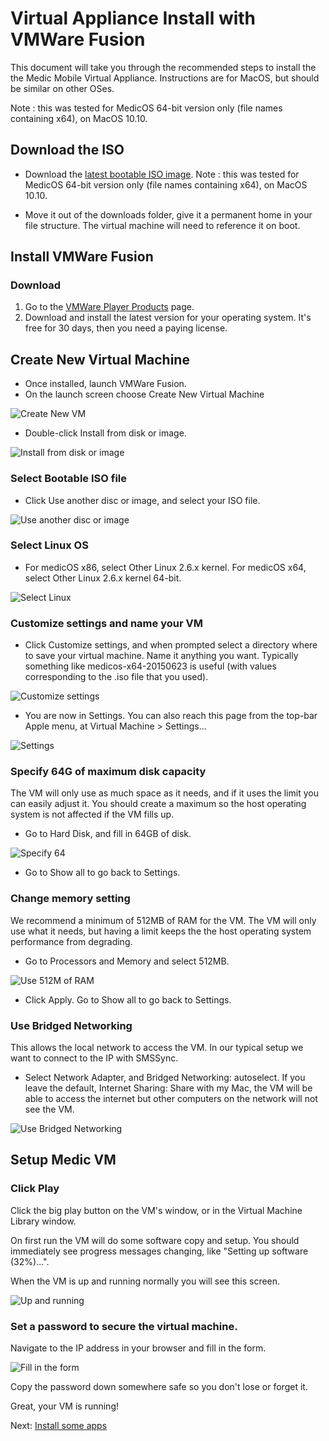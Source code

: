 # Virtual Appliance Install with VMWare Fusion

This document will take you through the recommended steps to install the
the Medic Mobile Virtual Appliance. Instructions are for MacOS, but should be similar on other OSes.

Note : this was tested for MedicOS 64-bit version only (file names containing x64), on MacOS 10.10.

## Download the ISO

* Download the [latest bootable ISO image](http://dev.medicmobile.org/downloads/medic-os/).
Note : this was tested for MedicOS 64-bit version only (file names containing x64), on MacOS 10.10.

* Move it out of the downloads folder, give it a permanent home in your file
  structure.  The virtual machine will need to reference it on boot.

## Install VMWare Fusion

### Download

1. Go to the [VMWare Player Products](http://www.vmware.com/products/fusion/) page.
2. Download and install the latest version for your operating system. It's free for 30 days, then you need a paying license.

## Create New Virtual Machine

* Once installed, launch VMWare Fusion.
* On the launch screen choose Create New Virtual Machine

![Create New VM](img/vm-fusion/create_new_vm.png)

* Double-click Install from disk or image.

![Install from disk or image](img/vm-fusion/install_from_disk_or_image.png)

### Select Bootable ISO file

* Click Use another disc or image, and select your ISO file.

![Use another disc or image](img/vm-fusion/select_image.png)

### Select Linux OS

* For medicOS x86, select Other Linux 2.6.x kernel. For medicOS x64, select Other Linux 2.6.x kernel 64-bit.

![Select Linux](img/vm-fusion/select_other_linux.png)

### Customize settings and name your VM

* Click Customize settings, and when prompted select a directory where to save your virtual machine. Name it anything you want. Typically something like medicos-x64-20150623 is useful (with values corresponding to the .iso file that you used).

![Customize settings](img/vm-fusion/customize_settings.png)

* You are now in Settings. You can also reach this page from the top-bar Apple menu, at Virtual Machine > Settings...

![Settings](img/vm-fusion/settings.png)


### Specify 64G of maximum disk capacity

The VM will only use as much space as it needs, and if it uses the limit you
can easily adjust it.  You should create a maximum so the host operating system
is not affected if the VM fills up.

* Go to Hard Disk, and fill in 64GB of disk.

![Specify 64](img/vm-fusion/64G_of_disk.png)

* Go to Show all to go back to Settings.

### Change memory setting

We recommend a minimum of 512MB of RAM for the VM. The VM will only use what it
needs, but having a limit keeps the the host operating system performance from
degrading.

* Go to Processors and Memory and select 512MB.

![Use 512M of RAM](img/vm-fusion/512M_of_ram.png)

* Click Apply. Go to Show all to go back to Settings.

### Use Bridged Networking

This allows the local network to access the VM. In our typical setup we want to
connect to the IP with SMSSync.

* Select Network Adapter, and Bridged Networking: autoselect. If you leave the default, Internet Sharing: Share with my Mac, the VM will be able to access the internet but other computers on the network will not see the VM.

![Use Bridged Networking](img/vm-fusion/bridged_networking.png)

## Setup Medic VM

### Click Play

Click the big play button on the VM's window, or in the Virtual Machine Library window.

On first run the VM will do some software copy and setup. You should immediately see progress messages changing, like "Setting up software (32%)...".

When the VM is up and running normally you will see this screen.

![Up and running](img/vm-fusion/up_and_running.png)

### Set a password to secure the virtual machine.

Navigate to the IP address in your browser and fill in the form.

![Fill in the form](img/vm-fusion/fill_form.png)

Copy the password down somewhere safe so you don't lose or forget it.

Great, your VM is running!

Next: [Install some apps](garden.md)
